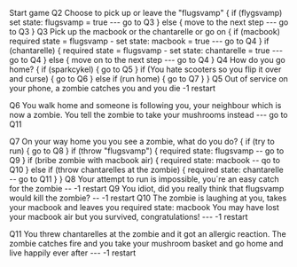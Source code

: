 Start game
Q2  Choose to pick up or leave the "flugsvamp" {
    if (flygsvamp)
    set state: flugsvamp = true --- go to Q3
} else {
    move to the next step --- go to Q3
}
Q3  Pick up the macbook or the chantarelle or go on {
    if (macbook)
    required state = flugsvamp - set state: macbook = true --- go to Q4
    } if (chantarelle) {
    required state = flugsvamp - set state: chantarelle = true --- go to Q4
    } else {
    move on to the next step --- go to Q4
}
Q4  How do you go home? {
    if (sparkcykel) {
        go to Q5
    } if (You hate scooters so you flip it over and curse) {
        go to Q6
    } else if (run home) {
        go to Q7
    }
}
Q5  Out of service on your phone, a zombie catches you and you die
    -1 restart

Q6  You walk home and someone is following you, your neighbour which is now a zombie. You tell the zombie to take your mushrooms instead --- go to Q11

Q7  On your way home you you see a zombie, what do you do? {
    if (try to run) {
        go to Q8
    } if (throw "flugsvamp") {
         required state: flugsvamp -- go to Q9
    } if (bribe zombie with macbook air) {
        required state: macbook -- qo to Q10
    } else if (throw chantarelles at the zombie) {
        required state: chantarelle -- go to Q11
    }
}
Q8  Your attempt to run is impossible, you´re an easy catch for the zombie
    -- -1 restart
Q9  You idiot, did you really think that flugsvamp would kill the zombie?
    -- -1 restart
Q10 The zombie is laughing at you, takes your macbook and leaves you 
    required state: macbook 
    You may have lost your macbook air but you survived, congratulations! --- -1 restart

Q11 You threw chantarelles at the zombie and it got an allergic reaction. The zombie catches fire and you take your mushroom basket and go home and live happily ever after --- -1 restart
